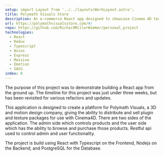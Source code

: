 ```yaml
---
setup: import Layout from '../../layouts/WorkLayout.astro';
title: Polymath Visuals Store
description: An e-commerce React app designed to showcase Cinema 4D texture packages. Some highlight technologies include Redux, Typescript, Nodejs with Express.
url: https://polymathvisualsstore.com/#/
repo: https://github.com/RichardMillerWimmer/personal_project
technologies:
  - React
  - Redux
  - Typescript
  - Axios
  - Express
  - Massive
  - Emotion
  - SASS
index: 0
---
```


The purpose of this project was to demonstrate building a React app from the ground up. The timeline for this project was just under three weeks, but has been revisited for various refactors and updates.

This application is designed to create a platform for Polymath Visuals, a 3D and motion design company, giving the ability to distribute and sell plugin and texture packages for use with Cinema4D. There are two sides of the application. The admin side which controls products and the user side which has the ability to browse and purchase those products. Restful api used to control admin and user functionality.

The project is build using React with Typescript on the Frontend, Nodejs on the Backend, and PostgreSQL for the Database. 